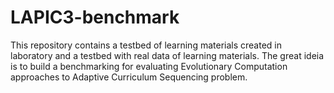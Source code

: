 # LAPIC3-benchmark

This repository contains a testbed of learning materials created in laboratory and a testbed with real data of learning materials. The great ideia is to build a benchmarking for evaluating Evolutionary Computation approaches to Adaptive Curriculum Sequencing problem.
